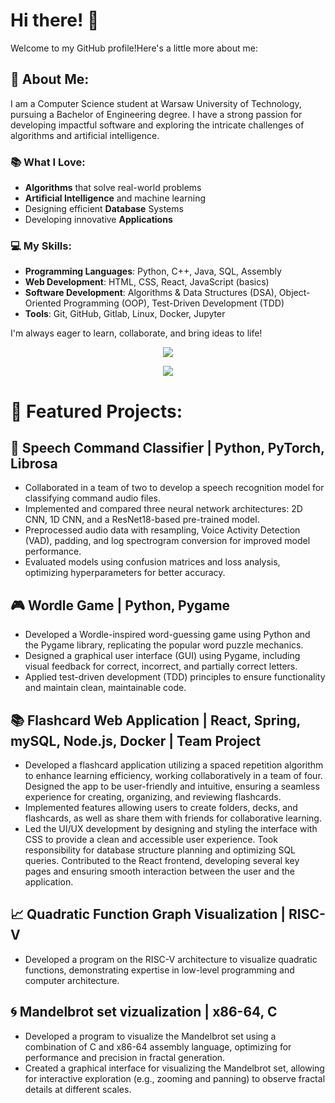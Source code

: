 # Hi there! 👋

Welcome to my GitHub profile!Here's a little more about me:

## 🚀 About Me:

I am a Computer Science student at Warsaw University of Technology, pursuing a Bachelor of Engineering degree. I have a strong passion for developing impactful software and exploring the intricate challenges of algorithms and artificial intelligence.

### 📚 What I Love:

- **Algorithms** that solve real-world problems
- **Artificial Intelligence** and machine learning
- Designing efficient **Database** Systems
- Developing innovative **Applications**

### 💻 My Skills:

- **Programming Languages**: Python, C++, Java, SQL, Assembly
- **Web Development**: HTML, CSS, React, JavaScript (basics)
- **Software Development**: Algorithms & Data Structures (DSA), Object-Oriented Programming (OOP), Test-Driven Development (TDD)
- **Tools**: Git, GitHub, Gitlab, Linux, Docker, Jupyter

I'm always eager to learn, collaborate, and bring ideas to life!

<p align="center">
  <a href="https://skillicons.dev">
    <img src="https://skillicons.dev/icons?i=cpp,py,mysql,java,git,html,css,vscode,ubuntu,linux,windows" />
  </a>
</p>
<p align="center">
  <a href="https://skillicons.dev">
    <img src="https://skillicons.dev/icons?i=js,react,cmake,bash,docker" />
  </a>
</p>

# 📂 Featured Projects:

## 🎤 Speech Command Classifier | Python, PyTorch, Librosa

- Collaborated in a team of two to develop a speech recognition model for classifying command audio files.
- Implemented and compared three neural network architectures: 2D CNN, 1D CNN, and a ResNet18-based pre-trained model.
- Preprocessed audio data with resampling, Voice Activity Detection (VAD), padding, and log spectrogram conversion for improved model performance.
- Evaluated models using confusion matrices and loss analysis, optimizing hyperparameters for better accuracy.

## 🎮 Wordle Game | Python, Pygame

- Developed a Wordle-inspired word-guessing game using Python and the Pygame library, replicating the popular word puzzle mechanics.
- Designed a graphical user interface (GUI) using Pygame, including visual feedback for correct, incorrect, and partially correct letters.
- Applied test-driven development (TDD) principles to ensure functionality and maintain clean, maintainable code.

## 📚 Flashcard Web Application | React, Spring, mySQL, Node.js, Docker | Team Project

- Developed a flashcard application utilizing a spaced repetition algorithm to enhance learning efficiency, working collaboratively in a team of four. Designed the app to be user-friendly and intuitive, ensuring a seamless experience for creating, organizing, and reviewing flashcards.
- Implemented features allowing users to create folders, decks, and flashcards, as well as share them with friends for collaborative learning.
- Led the UI/UX development by designing and styling the interface with CSS to provide a clean and accessible user experience. Took responsibility for database structure planning and optimizing SQL queries. Contributed to the React frontend, developing several key pages and ensuring smooth interaction between the user and the application.

## 📈 Quadratic Function Graph Visualization | RISC-V

- Developed a program on the RISC-V architecture to visualize quadratic functions, demonstrating expertise in low-level programming and computer architecture.

## 🌀 Mandelbrot set vizualization | x86-64, C

- Developed a program to visualize the Mandelbrot set using a combination of C and x86-64 assembly language, optimizing for performance and precision in fractal generation.
- Created a graphical interface for visualizing the Mandelbrot set, allowing for interactive exploration (e.g., zooming and panning) to observe fractal details at different scales.

